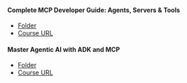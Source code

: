 #### Complete MCP Developer Guide: Agents, Servers & Tools

- [Folder](./complete-mcp-developer-guide-agents)
- [Course URL](https://www.udemy.com/course/complete-mcp-developer-guide-ai-agents-servers-tools/)

#### Master Agentic AI  with ADK and MCP

- [Folder](./master-agentic-ai-with-adk-and-mcp)
- [Course URL](https://www.udemy.com/course/master-agentic-ai-with-adk-and-mcp/)
